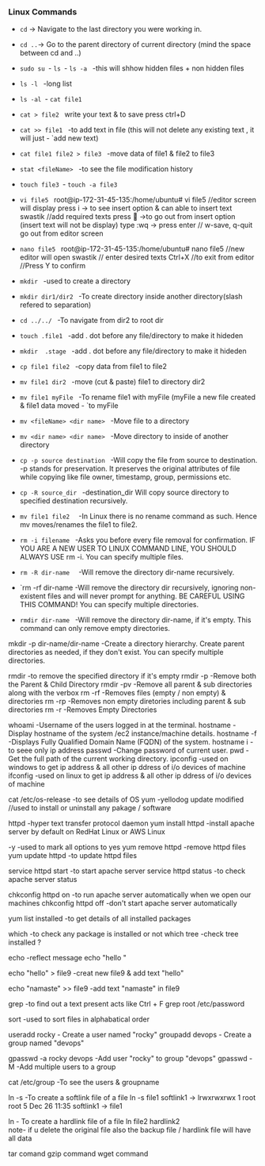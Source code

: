 ### Linux Commands


- `cd`	→ Navigate to the last directory you were working in.
- `cd ..`→ Go to the parent directory of current directory (mind the space between cd and ..)

- `sudo su `- `ls `- `ls -a `					-this will shhow hidden files + non hidden files
- `ls -l `       				-long list 
- `ls -al `- `cat file1 `
- `cat > file2 `	write your text & to save press ctrl+D 

- `cat >> file1 ` 				-to add text in file (this will not delete any existing text , it will just - `add new text)

- `cat file1 file2 > file3 ` 	-move data of file1 & file2 to file3

- `stat <fileName> ` 			-to see the file modification history

- `touch file3 `- `touch -a file3 `
- `vi file5 `	root@ip-172-31-45-135:/home/ubuntu# vi file5
	//editor screen will display
	press i -> to see insert option & can able to insert text
	swastik  //add required texts
	press  ->to go out from insert option (insert text will not be display)
	type :wq -> press enter // w-save, q-quit go out from editor screen

- `nano file5 `	root@ip-172-31-45-135:/home/ubuntu# nano file5
	//new editor will open
	swastik   // enter desired texts
	Ctrl+X //to exit from editor 
	//Press Y to confirm


- `mkdir `					-used to create a directory
- `mkdir dir1/dir2 `			-To create directory inside another directory(slash refered to separation)
- `cd ../../ `					-To navigate from dir2 to root dir
- `touch .file1 `			-add . dot before any file/directory to make it hideden 
- `mkdir  .stage `			-add . dot before any file/directory to make it hideden

- `cp file1 file2 `				-copy data from file1 to file2
- `mv file1 dir2 `				-move (cut & paste) file1 to directory dir2
- `mv file1 myFile `			-To rename file1 with myFile (myFile a new file created  & file1 data moved - `to myFile
- `mv <fileName> <dir name> `   -Move file to a directory
- `mv <dir name> <dir name> `  	-Move directory to inside of another directory
- `cp -p source destination `	-Will copy the file from source to destination. -p stands for preservation. It
								preserves the original attributes of file while copying like file owner, timestamp,
								group, permissions etc.
- `cp -R source_dir `			-destination_dir Will copy source directory to specified destination recursively.
- `mv file1 file2  `			-In Linux there is no rename command as such. Hence mv moves/renames the
								file1 to file2.
- `rm -i filename ` 			-Asks you before every file removal for confirmation. IF YOU ARE A NEW USER
								TO LINUX COMMAND LINE, YOU SHOULD ALWAYS USE rm -i. You can specify multiple files.
- `rm -R dir-name  `   			-Will remove the directory dir-name recursively.
- `rm -rf dir-name    			-Will remove the directory dir recursively, 
								ignoring non-existent files and will never prompt for anything. BE CAREFUL USING THIS COMMAND! You can specify multiple directories.
- `rmdir dir-name ` 			-Will remove the directory dir-name, if it's empty. This command can only remove empty directories.



mkdir -p dir-name/dir-name 	-Create a directory hierarchy. Create parent directories as needed, if they don't
								exist. You can specify multiple directories.

rmdir      					-to remove the specified directory  if it's empty
rmdir -p 					-Remove both the Parent & Child Directory
rmdir -pv   				-Remove all parent & sub directories along with the verbox
rm -rf  					-Removes files (empty / non empty) & directories
rm -rp   					-Removes non empty diretories including parent & sub directories
rm -r  						-Removes Empty Directories

whoami 						-Username of the users logged in at the terminal.
hostname 					-Display hostname of the system /ec2 instance/machine details.
hostname -f 				-Displays Fully Qualified Domain Name (FQDN) of the system.
hostname i					-to seee only ip address
passwd 						-Change password of current user.
pwd 						-Get the full path of the current working directory.
ipconfig					-used on windows to get ip address & all other ip ddress of i/o devices of machine
ifconfig					-used on linux to get ip address  & all other ip ddress of i/o devices of machine

cat /etc/os-release 		-to see details of OS 
yum 						-yellodog update modified //used to install or uninstall any pakage / software

httpd						-hyper text transfer protocol daemon
yum install httpd			-install apache server by default on RedHat Linux or AWS Linux

-y  						-used to mark all options to yes 
yum remove httpd  			-remove httpd files
yum update httpd  			-to update httpd files

service httpd start  		-to start apache server
service httpd status		-to check apache server status

chkconfig httpd on  		-to run apache server automatically when we open our machines
chkconfig httpd off  		-don't start apache server automatically

yum list installed 			-to get details of all installed packages

which 						-to check any package is installed or not
which tree 					-check tree installed ?

echo 						-reflect message
								echo "hello " 

echo "hello" > file9 		-creat new file9 & add text "hello"

echo "namaste" >> file9 	-add text "namaste" in file9

grep 						-to find out a text present acts like Ctrl + F
								grep root  /etc/password

sort 						-used to sort files in alphabatical order


useradd rocky 				- Create a user named "rocky"
groupadd devops 			- Create a group named "devops"

gpasswd -a rocky devops 	-Add user "rocky" to group "devops"
gpasswd -M <user1> <user2> <groupname>  -Add multiple users to a group

cat /etc/group 				-To see the users & groupname

ln -s <fileName> <SoftlinkFileName> -To create a softlink file of a file
										ln -s file1 softlink1 -> lrwxrwxrwx 1 root root 5 Dec 26 11:35 softlink1 -> file1
										
										
ln <fileName> <HardlinkFileName>  - To create a hardlink file of a file
										ln file2 hardlink2		
note- if u delete the original file also the backup file / hardlink file will have all data

tar comand
gzip command
wget command
